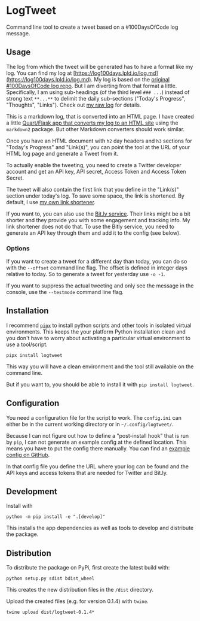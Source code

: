 # LogTweet

Command line tool to create a tweet based on a #100DaysOfCode log message.


## Usage
The log from which the tweet will be generated has to have a format like my log.
You can find my log at [https://log100days.lpld.io/log.md](https://log100days.lpld.io/log.md).
My log is based on the [original #100DaysOfCode log repo](https://github.com/kallaway/100-days-of-code/blob/master/log.md).
But I am diverting from that format a little.
Specifically, I am using sub-headings (of the third level `### ...`) instead of strong text `**...**` to delimit the daily sub-sections ("Today's Progress", "Thoughts", "Links").
Check out [my raw log](https://raw.githubusercontent.com/tbrlpld/100-days-of-code/master/log.md) for details.

This is a markdown log, that is converted into an HTML page.
I have created a little [Quart/Flask app that converts my log to an HTML site](https://github.com/tbrlpld/log100days) using the `markdown2` package.
But other Markdown converters should work similar.

Once you have an HTML document with `h2` day headers and `h3` sections for "Today's Progress" and "Link(s)", you can point the tool at the URL of your HTML log page and generate a Tweet from it.

To actually enable the tweeting, you need to create a Twitter developer account and get an API key, API secret, Access Token and Access Token Secret.

The tweet will also contain the first link that you define in the "Link(s)" section under today's log.
To save some space, the link is shortened.
By default, I use [my own link shortener](https://s.lpld.io).

If you want to, you can also use the [Bit.ly service](https://bit.ly).
Their links might be a bit shorter and they provide you with some engagement and tracking info.
My link shortener does not do that.
To use the Bitly service, you need to generate an API key through them and add it to the config (see below).


### Options

If you want to create a tweet for a different day than today, you can do so with the `--offset` command line flag.
The offset is defined in integer days relative to today.
So to generate a tweet for yesterday use `-o -1`.

If you want to suppress the actual tweeting and only see the message in the console, use the `--testmode` command line flag.

## Installation
I recommend [`pipx`](https://pipxproject.github.io/pipx/) to install python scripts and other tools in isolated virtual environments. This keeps the your platform Python installation clean and you don't have to worry about activating a particular virtual environment to use a tool/script.

```shell
pipx install logtweet
```

This way you will have a clean environment and the tool still available on the command line.

But if you want to, you should be able to install it with `pip install logtweet`.

## Configuration

You need a configuration file for the script to work.
The `config.ini` can either be in the current working directory or in `~/.config/logtweet/`.

Because I can not figure out how to define a "post-install hook" that is run by `pip`, I can not generate an example config at the defined location.
This means you have to put the config there manually.
You can find an [example config on GitHub](./config.ini.example).

In that config file you define the URL where your log can be found and the API keys and access tokens that are needed for Twitter and Bit.ly.


## Development

Install with
```shell
python -m pip install -e ".[develop]"
```

This installs the app dependencies as well as tools to develop and distribute the package.

## Distribution

To distribute the package on PyPi, first create the latest build with:
```shell
python setup.py sdist bdist_wheel
```

This creates the new distribution files in the `/dist` directory.

Upload the created files (e.g. for version 0.1.4) with `twine`.
```shell
twine upload dist/logtweet-0.1.4*
```

